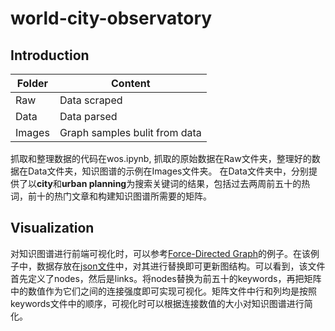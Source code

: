 # world-city-observatory

## Introduction

Folder | Content
------------ | -------------
Raw | Data scraped
Data | Data parsed
Images | Graph samples bulit from data

抓取和整理数据的代码在wos.ipynb, 抓取的原始数据在Raw文件夹，整理好的数据在Data文件夹，知识图谱的示例在Images文件夹。
在Data文件夹中，分别提供了以**city**和**urban planning**为搜索关键词的结果，包括过去两周前五十的热词，前十的热门文章和构建知识图谱所需要的矩阵。


## Visualization

对知识图谱进行前端可视化时，可以参考<a href="https://observablehq.com/@d3/force-directed-graph">Force-Directed Graph</a>的例子。在该例子中，数据存放在<a href="https://observablehq.com/@d3/force-directed-graph">json文件</a>中，对其进行替换即可更新图结构。可以看到，该文件首先定义了nodes，然后是links。将nodes替换为前五十的keywords，再把矩阵中的数值作为它们之间的连接强度即可实现可视化。矩阵文件中行和列均是按照keywords文件中的顺序，可视化时可以根据连接数值的大小对知识图谱进行简化。


